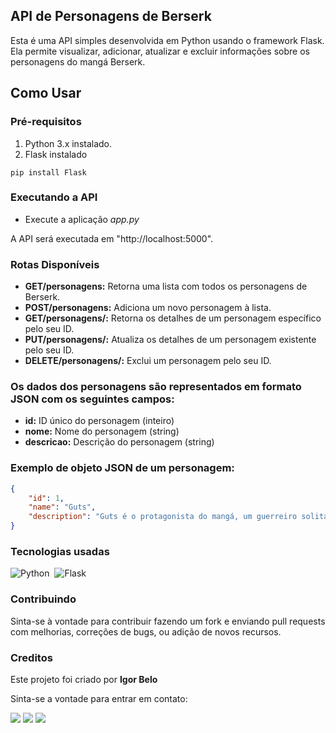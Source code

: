 
## API de Personagens de Berserk

Esta é uma API simples desenvolvida em Python usando o framework Flask. Ela permite visualizar, adicionar, atualizar e excluir informações sobre os personagens do mangá Berserk.

## Como Usar

### Pré-requisitos

1. Python 3.x instalado.
2. Flask instalado 
``` 
pip install Flask 
```

### Executando a API

* Execute a aplicação *app.py*

A API será executada em "http://localhost:5000".

### Rotas Disponíveis

* **GET/personagens:** Retorna uma lista com todos os personagens de Berserk.
* **POST/personagens:** Adiciona um novo personagem à lista.
* **GET/personagens/<id>:** Retorna os detalhes de um personagem específico pelo seu ID.
* **PUT/personagens/<id>:** Atualiza os detalhes de um personagem existente pelo seu ID.
* **DELETE/personagens/<id>:** Exclui um personagem pelo seu ID.

### Os dados dos personagens são representados em formato JSON com os seguintes campos:

* **id:** ID único do personagem (inteiro)
* **nome:** Nome do personagem (string)
* **descricao:** Descrição do personagem (string)

### Exemplo de objeto JSON de um personagem:
```json
{
    "id": 1,
    "name": "Guts",
    "description": "Guts é o protagonista do mangá, um guerreiro solitário em busca de vingança e propósito em um mundo sombrio e violento, ele carrega uma espada enorme chamada de Dragon Slayer e possui uma armadura chamada de berserker armor que foi lhe dada pelo skull knight. Guts é realmente um personagem marcante, ele representa a luta constante contra adversidades em um mundo hostil."
}
```

### Tecnologias usadas

![Python](https://img.shields.io/badge/Python-306998?style=for-the-badge&logo=python&logoColor=FFE873)&nbsp;
![Flask](https://img.shields.io/badge/Flask-000000?style=for-the-badge&logo=flask&logoColor=white)&nbsp;

### Contribuindo

Sinta-se à vontade para contribuir fazendo um fork e enviando pull requests com melhorias, correções de bugs, ou adição de novos recursos.

### Creditos

Este projeto foi criado por **Igor Belo**

Sinta-se a vontade para entrar em contato:

<div align="left"> 
  <a href="https://www.linkedin.com/in/igor-belo/" target="_blank"><img src="https://img.shields.io/badge/LinkedIn-0077B5?style=for-the-badge&logo=linkedin&logoColor=white"  target="_blank"></a> 
  <a href="https://www.instagram.com/igor_belo.py/" target="_blank"><img src="https://img.shields.io/badge/Instagram-E4405F?style=for-the-badge&logo=instagram&logoColor=white"></a>
  <a href = "mailto:igorbello170@gmail.com"> <img src="https://img.shields.io/badge/-Gmail-%23333?style=for-the-badge&logo=gmail&logoColor=white" target="_blank"></a>
</div>
